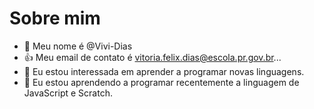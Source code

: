 # Sobre mim
- 👋 Meu nome é @Vivi-Dias
- 👍 Meu email de contato é vitoria.felix.dias@escola.pr.gov.br...
- 👀 Eu estou interessada em aprender a programar novas linguagens.
- 🌱 Eu estou aprendendo a programar recentemente a linguagem de JavaScript e Scratch.
